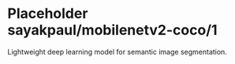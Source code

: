 # Placeholder sayakpaul/mobilenetv2-coco/1
Lightweight deep learning model for semantic image segmentation.

<!-- module-type: image-segmentation -->
<!-- network-architecture: DeepLab (mobilenetv2_coco_voc_trainval) -->
<!-- dataset: PASCAL VOC 2012 -->
<!-- fine-tunable: false -->
<!-- license: Apache-2.0 -->